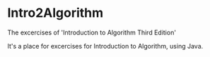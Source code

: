 # Intro2Algorithm
The excercises of 'Introduction to Algorithm Third Edition' 

It's a place for excercises for Introduction to Algorithm, using Java.
